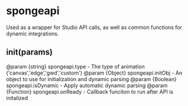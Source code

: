 # spongeapi
Used as a wrapper for Studio API calls, as well as common functions for dynamic integrations.

## init(params)
@param {string} spongeapi.type - The type of animation ('canvas','edge','gwd','custom')
@param {Object} spongeapi.initObj - An object to use for initialization and dynamic parsing
@param {Boolean} spongeapi.isDynamic - Apply automatic dynamic parsing
@param {Function} spongeapi.onReady - Callback funciton to run after API is initalized
